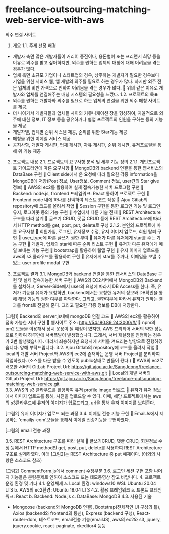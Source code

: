 # freelance-outsourcing-matching-web-service-with-aws
외주 연결 사이트


1.	개요
1.1.	주제 선정 배경
-	개발자 측면
많은 개발자들이 커리어 증진이나, 용돈벌이 또는 프리랜서 희망 등을 이유로 외주를 받고 싶어하지만, 외주를 원하는 업체의 매칭에 대해 어려움을 겪는 경우가 많다. 
-	업체 측면
소규모 기업이나 스타트업의 경우, 상주하는 개발자가 필요한 경우보다 기업을 위한 서비스 웹, 앱 개발의 외주를 필요로 하는 경우가 많다. 하지만 외주 전문 업체의 비싼 가격으로 인하여 어려움을 겪는 경우가 많다.
	위의 같은 이유로 개발자와 업체를 연결해주는 매칭 시스템의 필요성을 느꼈다.
1.2.	프로젝트의 목표
-	외주를 원하는 개발자와 외주를 필요로 하는 업체의 연결을 위한 외주 매칭 사이트를 제공. 
-	더 나아가서 개발자들과 업체들 사이의 커뮤니케이션 장을 형성하여, 자율적으로 외주에 대한 정보, IT 정보 등을 공유하거나 협업 프로젝트의 인원을 구하는 등의 기능을 제공
-	개발자별, 업체별 순위 시스템 제공, 순위를 위한 Star기능 제공
-	매칭을 위한 이메일 서비스 제공
-	공지사항, 개발자 게시판, 업체 게시판, 자유 게시판, 순위 게시판, 유저프로필을 통해 위 기능 제공
2.	프로젝트 내용
2.1.	프로젝트의 요구사항 분석 및 세부 기능 정의
2.1.1.	개인프로젝트 가이드라인에 따른 요구사항
	MongoDB와 backend 연결을 통한 웹서비스의 DataBase 구현
	Client side에서 온 요청에 따라 필요한 각종 information을 MongoDB에 저장(Post 정보, User정보, Comment 정보, user간의 Star give 정보)
	AWS의 ec2를 활용하여 실제 접속가능한 서버 프로그램 구현
	Backend: node.js, frontend 프레임워크: React 통하여 프로젝트 구현
	Frontend code 내에 하나를 선택하여 테스트 코드 작성
	Ajou Gitlab의 repository에 코드를 올려서 작업
	Session 구현을 통한 로그인 기능 및 로그인 유지, 로그아웃 등의 기능 구현
	수업에서 다룬 기술 전제
	REST Architecture 구조를 따라 설계
	글쓰기 CRUD, 댓글 CRUD 등에 REST Architecture에 따라서 HTTP method를 get, post, put, delete로 구성
2.1.2.	본인의 프로젝트에 따른 요구사항
	회원가입, 로그인, 유저정보 수정, 유저 이미지 업로드, 회원 탈퇴 구현
	user_type에 따른 글쓰기 권한 부여
	유저가 다른 유저에게 star를 주는 기능 구현
	개발자, 업체의 star에 따른 순위 리스트 구현
	유저가 다른 유저에게 메일 보내는 기능 구현
	bootstrap을 활용하여 웹앱 구현
	유지 이미지 업로드를 aws의 s3 클라우드를 활용하여 구현
	유저에게 star를 주거나, 이메일을 보낼 수 있는 user profile modal 구현

3.	프로젝트 결과
3.1.	MongoDB와 backend 연결을 통한 웹서비스의 DataBase 구현 및 실제 접속가능한 서버 구현
	AWS의 EC2서버에서 MongoDB와 Backend를 설치하고, Server-Side에서 user의 요청에 따라서 DB Access를 한다. 즉, 유저가 기능을 유저가 요청하면, backend에서는 요청한 유저의 정보와 DB확인을 통해 해당 기능의 권한 여부를 파악한다. 그리고, 권한여부에 따라서 유저가 원하는 결과를 front로 전달해 준다. 그리고 필요한 각종 정보를 DB에 저장한다.



[그림1] Backend의 server.js내에 mongoDB 연결 코드
	AWS의 ec2를 활용하여 접속 가능한 서버 구현
	웹사이트 주소: http://54.180.89.24:3000/#/
	npm의 pm2 모듈을 이용해서 상시 운용이 될 예정이 였지만, AWS 프리티어 서버의 약한 성능으로 인하여 하루만에 서버폭발이 발생했습니다. 그래서, 서버 재설정을 진행하는 경우가 2번 발생했습니다. 따라서 죄송하지만 요청시에 서버를 켜드리는 방향으로 진행하겠습니다. 양해 부탁드립니다. 
3.2.	Ajou Gitlab의 repository에 코드를 올려서 작업
	local의 개발 서버 Project와 AWS의 ec2에 존재하는 운영 서버 Project를 분리하여 작업하였다. (소스를 다운 받을 수 있도록 public상태로 만들어 뒀다.)
	AWS의 ec2로 배포한 서버의 GitLab Project Url:
https://git.ajou.ac.kr/SangJeong/freelance-outsourcing-matching-web-service-with-aws.git
	Local의 개발 서버의 GitLab Project Url: https://git.ajou.ac.kr/SangJeong/freelance-outsourcing-matching-web-service.git  
3.3.	AWS의 s3 클라우드를 활용하여 유저 profile image 업로드 
	유저가 유저 정보에서 이미지 업로드를 통해, 사진을 업로드할 수 있다. 이때, 해당 프로젝트에서는 aws의 s3클라우드에 유저의 이미지가 업로드되고, url을 통해 유저 이미지를 보여준다. 
 
[그림2] 유저 이미지가 업로드 되는 과정 
3.4.	이메일 전송 기능 구현
	EmailJs에서 제공하는 ‘emailjs-com’모듈을 통해서 이메일 전송기능을 구현하였다. 
 
 




[그림3] email 전송 과정

3.5.	REST Architecture 구조를 따라 설계
	글쓰기CRUD, 댓글 CRUD, 회원정보 수정 등에서 HTTP method인 get, post, put, delete를 사용하여 REST Architecture구조로 설계하였다. 아래 [그림2]는 REST Architecture 중 put 예제이다. (이외의 사항은 소스코드 참조)
 
[그림2] CommentForm.js에서 comment 수정부분
3.6.	로그인 세션 구현 포함 나머지 기능들은 분량문제로 인하여 소스코드 또는 데모동영상 참고 바랍니다.
4.	프로젝트 운영 환경 및 기타
4.1.	운영체제
a.	Local 환경: windows10 WSL Ubuntu 20.04 LTS 
b.	AWS의 ec2환경: Ubuntu 18.04 LTS
4.2.	활용 프레임워크
a.	프론트 프레임워크: React 
b.	Backend: Node.js
c.	DataBase: MongoDB
4.3.	사용된 기술
-	Mongoose (backend와 MongoDB 연결), Bootstrap(전체적인 UI 구성의 틀), Axios (backend와 frontend의 통신), Express (backend 구성), React-router-dom, 테스트코드, email전송 기능(emailJS), aws의 ec2와 s3, jquery, jquery.cookie, react-paginate, ckeditor4 등등 

